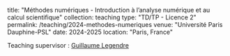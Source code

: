 title: "Méthodes numériques - Introduction à l’analyse numérique et au calcul scientifique"
collection: teaching
type: "TD/TP - Licence 2"
permalink: /teaching/2024-methodes-numeriques
venue: "Université Paris Dauphine-PSL"
date: 2024-2025
location: "Paris, France"

Teaching supervisor : [Guillaume Legendre](https://www.ceremade.dauphine.fr/~legendre/)
